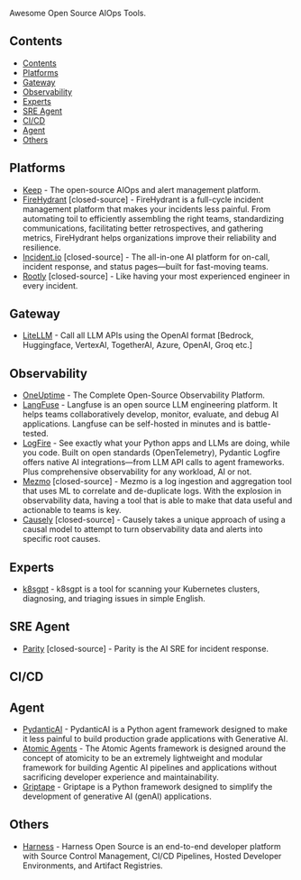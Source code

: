 Awesome Open Source AIOps Tools.

## Contents

- [Contents](#contents)
- [Platforms](#platforms)
- [Gateway](#gateway)
- [Observability](#observability)
- [Experts](#experts)
- [SRE Agent](#sre-agent)
- [CI/CD](#cicd)
- [Agent](#agent)
- [Others](#others)


## Platforms

- [Keep](https://github.com/keephq/keep) - The open-source AIOps and alert management platform.
- [FireHydrant](https://firehydrant.com/) [closed-source] - FireHydrant is a full-cycle incident management platform that makes your incidents less painful. From automating toil to efficiently assembling the right teams, standardizing communications, facilitating better retrospectives, and gathering metrics, FireHydrant helps organizations improve their reliability and resilience.
- [Incident.io](https://incident.io/) [closed-source] - The all-in-one AI platform for on-call, incident response, and status pages—built for fast-moving teams.
- [Rootly](https://rootly.com/) [closed-source] - Like having your most experienced engineer in every incident.


## Gateway

- [LiteLLM](https://github.com/BerriAI/litellm) - Call all LLM APIs using the OpenAI format [Bedrock, Huggingface, VertexAI, TogetherAI, Azure, OpenAI, Groq etc.]

## Observability

- [OneUptime](https://github.com/oneuptime/oneuptime) - The Complete Open-Source Observability Platform.
- [LangFuse](https://github.com/langfuse/langfuse) - Langfuse is an open source LLM engineering platform. It helps teams collaboratively develop, monitor, evaluate, and debug AI applications. Langfuse can be self-hosted in minutes and is battle-tested.
- [LogFire](https://pydantic.dev/logfire) - See exactly what your Python apps and LLMs are doing, while you code. Built on open standards (OpenTelemetry), Pydantic Logfire offers native AI integrations—from LLM API calls to agent frameworks. Plus comprehensive observability for any workload, AI or not.
- [Mezmo](https://www.mezmo.com/) [closed-source] - Mezmo is a log ingestion and aggregation tool that uses ML to correlate and de-duplicate logs. With the explosion in observability data, having a tool that is able to make that data useful and actionable to teams is key.
- [Causely](https://www.causely.io/) [closed-source] - Causely takes a unique approach of using a causal model to attempt to turn observability data and alerts into specific root causes.




## Experts

- [k8sgpt](https://github.com/k8sgpt-ai/k8sgpt) - k8sgpt is a tool for scanning your Kubernetes clusters, diagnosing, and triaging issues in simple English.

## SRE Agent

- [Parity](https://www.tryparity.com/) [closed-source] - Parity is the AI SRE for incident response.

## CI/CD


## Agent

- [PydanticAI](https://ai.pydantic.dev/) - PydanticAI is a Python agent framework designed to make it less painful to build production grade applications with Generative AI.
- [Atomic Agents](https://github.com/BrainBlend-AI/atomic-agents) - The Atomic Agents framework is designed around the concept of atomicity to be an extremely lightweight and modular framework for building Agentic AI pipelines and applications without sacrificing developer experience and maintainability. 
- [Griptape](https://github.com/griptape-ai/griptape) - Griptape is a Python framework designed to simplify the development of generative AI (genAI) applications. 



## Others

- [Harness](https://github.com/harness/harness) - Harness Open Source is an end-to-end developer platform with Source Control Management, CI/CD Pipelines, Hosted Developer Environments, and Artifact Registries.